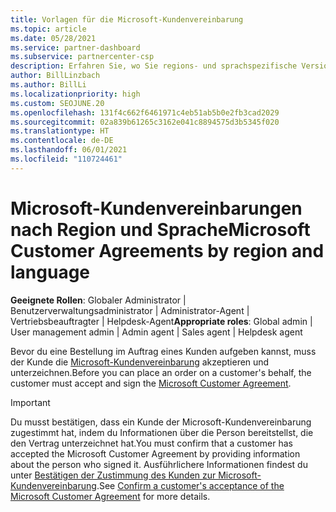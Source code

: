 ```yaml
---
title: Vorlagen für die Microsoft-Kundenvereinbarung
ms.topic: article
ms.date: 05/28/2021
ms.service: partner-dashboard
ms.subservice: partnercenter-csp
description: Erfahren Sie, wo Sie regions- und sprachspezifische Versionen der Microsoft-Kundenvereinbarung finden und herunterladen können, um sie gemeinsam mit Ihren Kunden zu überprüfen.
author: BillLinzbach
ms.author: BillLi
ms.localizationpriority: high
ms.custom: SEOJUNE.20
ms.openlocfilehash: 131f4c662f6461971c4eb51ab5b0e2fb3cad2029
ms.sourcegitcommit: 02a839b61265c3162e041c8894575d3b5345f020
ms.translationtype: HT
ms.contentlocale: de-DE
ms.lasthandoff: 06/01/2021
ms.locfileid: "110724461"
---
```

# <a name="microsoft-customer-agreements-by-region-and-language"></a><span data-ttu-id="0e344-103">Microsoft-Kundenvereinbarungen nach Region und Sprache</span><span class="sxs-lookup"><span data-stu-id="0e344-103">Microsoft Customer Agreements by region and language</span></span>

<span data-ttu-id="0e344-104">**Geeignete Rollen**: Globaler Administrator | Benutzerverwaltungsadministrator | Administrator-Agent | Vertriebsbeauftragter | Helpdesk-Agent</span><span class="sxs-lookup"><span data-stu-id="0e344-104">**Appropriate roles**: Global admin | User management admin | Admin agent | Sales agent | Helpdesk agent</span></span>

<span data-ttu-id="0e344-105">Bevor du eine Bestellung im Auftrag eines Kunden aufgeben kannst, muss der Kunde die [Microsoft-Kundenvereinbarung](https://www.microsoft.com/licensing/docs/customeragreement) akzeptieren und unterzeichnen.</span><span class="sxs-lookup"><span data-stu-id="0e344-105">Before you can place an order on a customer's behalf, the customer must accept and sign the [Microsoft Customer Agreement](https://www.microsoft.com/licensing/docs/customeragreement).</span></span>

>[!IMPORTANT]
> <span data-ttu-id="0e344-106">Du musst bestätigen, dass ein Kunde der Microsoft-Kundenvereinbarung zugestimmt hat, indem du Informationen über die Person bereitstellst, die den Vertrag unterzeichnet hat.</span><span class="sxs-lookup"><span data-stu-id="0e344-106">You must confirm that a customer has accepted the Microsoft Customer Agreement by providing information about the person who signed it.</span></span> <span data-ttu-id="0e344-107">Ausführlichere Informationen findest du unter [Bestätigen der Zustimmung des Kunden zur Microsoft-Kundenvereinbarung](./confirm-customer-agreement.md).</span><span class="sxs-lookup"><span data-stu-id="0e344-107">See [Confirm a customer's acceptance of the Microsoft Customer Agreement](./confirm-customer-agreement.md) for more details.</span></span>
